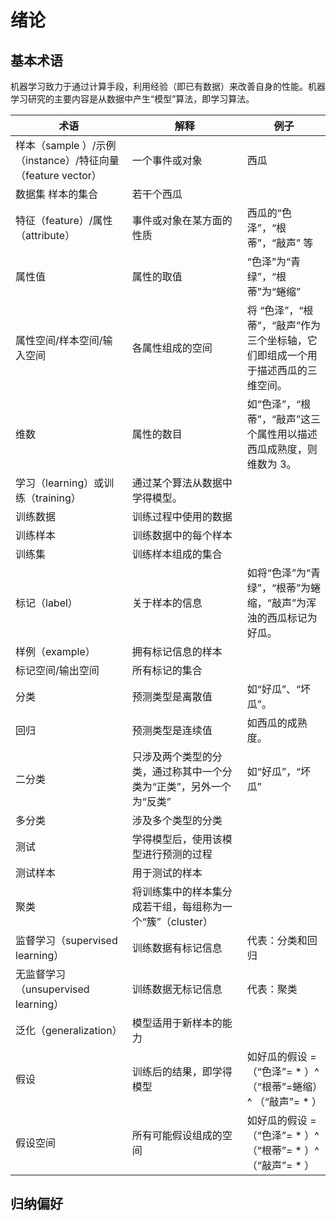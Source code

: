# 绪论
## 基本术语

机器学习致力于通过计算手段，利用经验（即已有数据）来改善自身的性能。机器学习研究的主要内容是从数据中产生“模型”算法，即学习算法。

 术语 | 解释 | 例子 
------|------|-------
样本（sample ）/示例（instance）/特征向量（feature vector）| 一个事件或对象 | 西瓜
数据集  样本的集合 | 若干个西瓜
特征（feature）/属性（attribute） | 事件或对象在某方面的性质 |  西瓜的“色泽”，“根蒂”，“敲声” 等
属性值 | 属性的取值 | “色泽”为“青绿”，“根蒂”为“蜷缩”
属性空间/样本空间/输入空间 | 各属性组成的空间 | 将 “色泽”，“根蒂”，“敲声”作为三个坐标轴，它们即组成一个用于描述西瓜的三维空间。
维数 | 属性的数目 | 如“色泽”，“根蒂”，“敲声”这三个属性用以描述西瓜成熟度，则维数为 3。
学习（learning）或训练（training）| 通过某个算法从数据中学得模型。 |
训练数据 | 训练过程中使用的数据 |
训练样本 | 训练数据中的每个样本 |
训练集  | 训练样本组成的集合|
标记（label） | 关于样本的信息 | 如将“色泽”为“青绿”，“根蒂”为蜷缩，“敲声”为浑浊的西瓜标记为好瓜。
样例（example）| 拥有标记信息的样本 | 
标记空间/输出空间 | 所有标记的集合 |
分类 | 预测类型是离散值 | 如“好瓜”、“坏瓜”。
回归 | 预测类型是连续值 | 如西瓜的成熟度。
二分类 | 只涉及两个类型的分类，通过称其中一个分类为“正类”，另外一个为“反类” | 如“好瓜”，“坏瓜”
多分类 | 涉及多个类型的分类 | 
测试 | 学得模型后，使用该模型进行预测的过程 | 
测试样本 | 用于测试的样本 | 
聚类 | 将训练集中的样本集分成若干组，每组称为一个“簇”（cluster） |
监督学习（supervised learning） | 训练数据有标记信息 | 代表：分类和回归
无监督学习（unsupervised learning）| 训练数据无标记信息 | 代表：聚类
泛化（generalization） | 模型适用于新样本的能力 |
假设 | 训练后的结果，即学得模型 | 如好瓜的假设 =（“色泽”= * ）^ （“根蒂”=蜷缩）^ （“敲声”= * ） 
假设空间 | 所有可能假设组成的空间 | 如好瓜的假设 =（“色泽”= * ）^ （“根蒂”= * ）^  （“敲声”= * ）


## 归纳偏好



